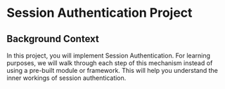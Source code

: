 # Session Authentication Project

## Background Context
In this project, you will implement Session Authentication. For learning purposes, we will walk through each step of this mechanism instead of using a pre-built module or framework. This will help you understand the inner workings of session authentication.
